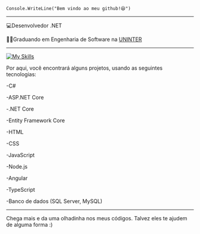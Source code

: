 <code>Console.WriteLine("Bem vindo ao meu github!😆")</code>
<hr>

<p>💻Desenvolvedor .NET </p>
<p>👨‍💻Graduando em Engenharia de Software na <a href="https://www.uninter.com/" target="blank_">UNINTER</a></p>

<hr>

[![My Skills](https://skillicons.dev/icons?i=cs,dotnet,js,html,css,nodejs,angular,ts,mysql)](https://skillicons.dev)

Por aqui, você encontrará alguns projetos, usando as seguintes tecnologias:
<p>-C#</p> 
<p>-ASP.NET Core</p>
<p>-.NET Core</p> 
<p>-Entity Framework Core</p>
<p>-HTML</p>
<p>-CSS</p>
<p>-JavaScript</p>
<p>-Node.js</p>
<p>-Angular</p>
<p>-TypeScript</p>
<p>-Banco de dados (SQL Server, MySQL)</p>

<hr>


Chega mais e da uma olhadinha nos meus códigos. Talvez eles te ajudem de alguma forma :)
